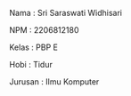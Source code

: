 Nama    : Sri Saraswati Widhisari

NPM     : 2206812180

Kelas   : PBP E

Hobi : Tidur

Jurusan : Ilmu Komputer